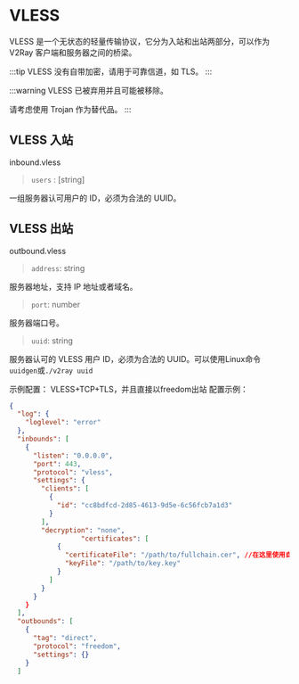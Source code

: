 # VLESS

VLESS 是一个无状态的轻量传输协议，它分为入站和出站两部分，可以作为 V2Ray 客户端和服务器之间的桥梁。

:::tip
VLESS 没有自带加密，请用于可靠信道，如 TLS。
:::


:::warning
VLESS 已被弃用并且可能被移除。

请考虑使用 Trojan 作为替代品。
:::

## VLESS 入站

inbound.vless

> `users` : [string]

一组服务器认可用户的 ID，必须为合法的 UUID。

## VLESS 出站

outbound.vless

> `address`: string

服务器地址，支持 IP 地址或者域名。

> `port`: number

服务器端口号。

> `uuid`: string

服务器认可的 VLESS 用户 ID，必须为合法的 UUID。可以使用Linux命令 `uuidgen`或`./v2ray uuid`

示例配置：
VLESS+TCP+TLS，并且直接以freedom出站 配置示例：
```json
{
  "log": {
    "loglevel": "error"
  },
  "inbounds": [
    {
      "listen": "0.0.0.0",
      "port": 443,
      "protocol": "vless",
      "settings": {
        "clients": [
          {
            "id": "cc8bdfcd-2d85-4613-9d5e-6c56fcb7a1d3"
          }
        ],
        "decryption": "none",
                  "certificates": [
            {
              "certificateFile": "/path/to/fullchain.cer", //在这里使用自签名证书或者使用CA签发的证书
              "keyFile": "/path/to/key.key"
            }
          ]
        }
      }
    }
  ],
  "outbounds": [
    {
      "tag": "direct",
      "protocol": "freedom",
      "settings": {}
    }
  ]
```

